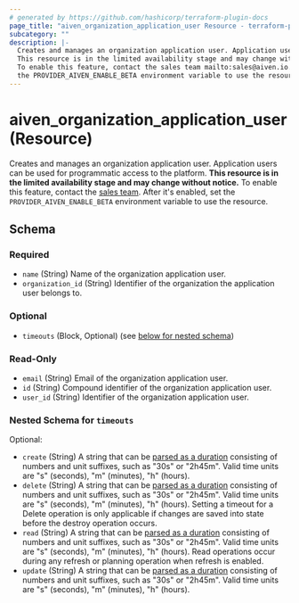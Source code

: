 ```yaml
---
# generated by https://github.com/hashicorp/terraform-plugin-docs
page_title: "aiven_organization_application_user Resource - terraform-provider-aiven"
subcategory: ""
description: |-
  Creates and manages an organization application user. Application users can be used for programmatic access to the platform.
  This resource is in the limited availability stage and may change without notice.
  To enable this feature, contact the sales team mailto:sales@aiven.io. After it's enabled, set
  the PROVIDER_AIVEN_ENABLE_BETA environment variable to use the resource.
---
```


# aiven_organization_application_user (Resource)

Creates and manages an organization application user. Application users can be used for programmatic access to the platform. 
**This resource is in the limited availability stage and may change without notice.** 
To enable this feature, contact the [sales team](mailto:sales@aiven.io). After it's enabled, set
the `PROVIDER_AIVEN_ENABLE_BETA` environment variable to use the resource.



<!-- schema generated by tfplugindocs -->
## Schema

### Required

- `name` (String) Name of the organization application user.
- `organization_id` (String) Identifier of the organization the application user belongs to.

### Optional

- `timeouts` (Block, Optional) (see [below for nested schema](#nestedblock--timeouts))

### Read-Only

- `email` (String) Email of the organization application user.
- `id` (String) Compound identifier of the organization application user.
- `user_id` (String) Identifier of the organization application user.

<a id="nestedblock--timeouts"></a>
### Nested Schema for `timeouts`

Optional:

- `create` (String) A string that can be [parsed as a duration](https://pkg.go.dev/time#ParseDuration) consisting of numbers and unit suffixes, such as "30s" or "2h45m". Valid time units are "s" (seconds), "m" (minutes), "h" (hours).
- `delete` (String) A string that can be [parsed as a duration](https://pkg.go.dev/time#ParseDuration) consisting of numbers and unit suffixes, such as "30s" or "2h45m". Valid time units are "s" (seconds), "m" (minutes), "h" (hours). Setting a timeout for a Delete operation is only applicable if changes are saved into state before the destroy operation occurs.
- `read` (String) A string that can be [parsed as a duration](https://pkg.go.dev/time#ParseDuration) consisting of numbers and unit suffixes, such as "30s" or "2h45m". Valid time units are "s" (seconds), "m" (minutes), "h" (hours). Read operations occur during any refresh or planning operation when refresh is enabled.
- `update` (String) A string that can be [parsed as a duration](https://pkg.go.dev/time#ParseDuration) consisting of numbers and unit suffixes, such as "30s" or "2h45m". Valid time units are "s" (seconds), "m" (minutes), "h" (hours).
